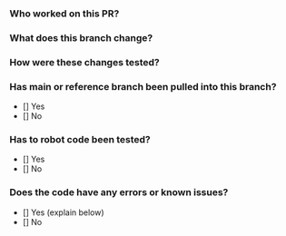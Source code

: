 ### Who worked on this PR?


### What does this branch change?


### How were these changes tested?


### Has main or reference branch been pulled into this branch?
- [] Yes
- [] No

### Has to robot code been tested?
- [] Yes
- [] No

### Does the code have any errors or known issues?
- [] Yes (explain below)
- [] No

